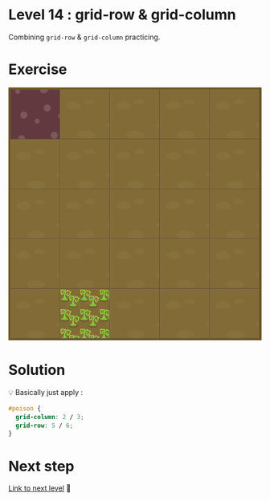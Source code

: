 # Level 14 : grid-row & grid-column

Combining `grid-row` & `grid-column` practicing.

# Exercise

![level14](./level14.png)

# Solution

:bulb: Basically just apply : 

```css
#poison {
  grid-column: 2 / 3;
  grid-row: 5 / 6;
}
```

# Next step

[Link to next level](./level15.md) :muscle: